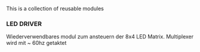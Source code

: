 This is a collection of reusable modules

### LED DRIVER
Wiederverwendbares modul zum ansteuern der 8x4 LED Matrix. Multiplexer wird mit ~ 60hz getaktet
